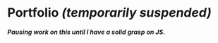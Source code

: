 # Portfolio <i>(temporarily suspended)</i>
<i><strong>Pausing work on this until I have a solid grasp on JS.</strong></i>
